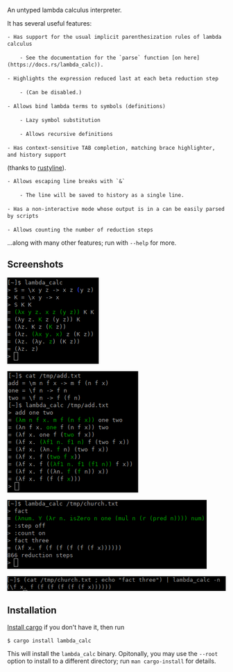 An untyped lambda calculus interpreter.

It has several useful features:

    - Has support for the usual implicit parenthesization rules of lambda calculus

        - See the documentation for the `parse` function [on here](https://docs.rs/lambda_calc)).

    - Highlights the expression reduced last at each beta reduction step

        - (Can be disabled.)

    - Allows bind lambda terms to symbols (definitions)

        - Lazy symbol substitution

        - Allows recursive definitions

    - Has context-sensitive TAB completion, matching brace highlighter, and history support
(thanks to [rustyline](https://crates.io/crates/rustyline)).

    - Allows escaping line breaks with `&`

        - The line will be saved to history as a single line.

    - Has a non-interactive mode whose output is in a can be easily parsed by scripts

    - Allows counting the number of reduction steps

...along with many other features; run with `--help` for more.

## Screenshots

![Screenshot 1](screenshots/combinators.png)

![Screenshot 2](screenshots/load_add.png)

![Screenshot 3](screenshots/count_nostep.png)

![Screenshot 4](screenshots/non_interactive.png)

## Installation

[Install cargo](https://doc.rust-lang.org/cargo/getting-started/installation.html)
if you don't have it, then run

```
$ cargo install lambda_calc
```

This will install the `lambda_calc` binary.
Opitonally, you may use the `--root` option to install to a different directory;
run `man cargo-install` for details.
